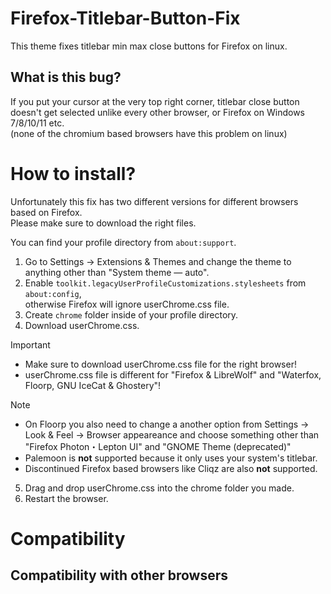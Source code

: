 # Firefox-Titlebar-Button-Fix
This theme fixes titlebar min max close buttons for Firefox on linux.

## What is this bug?
If you put your cursor at the very top right corner, titlebar close button doesn't get selected unlike every other browser, or Firefox on Windows 7/8/10/11 etc. <br>
(none of the chromium based browsers have this problem on linux)

# How to install?

Unfortunately this fix has two different versions for different browsers based on Firefox. <br>
Please make sure to download the right files.

You can find your profile directory from `about:support`.

1. Go to Settings -> Extensions & Themes and change the theme to anything other than "System theme — auto".
2. Enable `toolkit.legacyUserProfileCustomizations.stylesheets` from `about:config`, <br> otherwise Firefox will ignore userChrome.css file. 
3. Create `chrome` folder inside of your profile directory.
4. Download userChrome.css.
>[!IMPORTANT]
> - Make sure to download userChrome.css file for the right browser! <br>
> - userChrome.css file is different for "Firefox & LibreWolf" and "Waterfox, Floorp, GNU IceCat & Ghostery"!

>[!NOTE]
> - On Floorp you also need to change a another option from Settings -> Look & Feel -> Browser appeareance and choose something other than "Firefox Photon・Lepton UI" and "GNOME Theme (deprecated)" <br>
> - Palemoon is **not** supported because it only uses your system's titlebar. <br>
> - Discontinued Firefox based browsers like Cliqz are also **not** supported.

5. Drag and drop userChrome.css into the chrome folder you made.
7. Restart the browser.

# Compatibility
## Compatibility with other browsers


